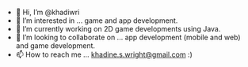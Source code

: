 - 👋 Hi, I’m @khadiwri
- 👀 I’m interested in ... game and app development.
- 🌱 I’m currently working on 2D game developments using Java.
- 💞️ I’m looking to collaborate on ... app development (mobile and web) and game development.
- 📫 How to reach me ... khadine.s.wright@gmail.com :)

<!---
khadiwri/khadiwri is a ✨ special ✨ repository because its `README.md` (this file) appears on your GitHub profile.
You can click the Preview link to take a look at your changes.
--->
